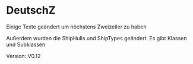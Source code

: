# DeutschZ
Einige Texte geändert um höchstens Zweizeiler zu haben

Außerdem wurden die ShipHulls und ShipTypes geändert.
Es gibt Klassen und Subklassen

Version: V0.12
